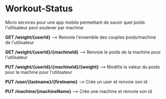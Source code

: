 # Workout-Status

Micro services pour une app mobile permettant de savoir quel poids l'utilisateur peut soulever par machine

**GET /weight/{userId}** --> Renvoie l'ensemble des couples poids/machine de l'utilisateur

**GET /weight/{userId}/{machineId}** --> Renvoie le poids de la machine pour l'utilisateur

**PUT /weight/{userId}/{machineId}/{weight}** --> Modifie la valeur du poids pour la machine pour l'utilisateur

**PUT /user/{lastname}/{firstname}** --> Crée un user et renvoie son id

**PUT /machine/{machineName}** --> Crée une machine et renvoie son id

